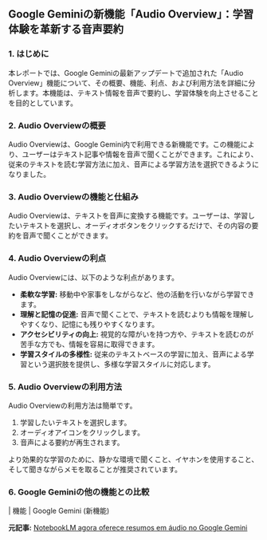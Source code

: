 ## Google Geminiの新機能「Audio Overview」：学習体験を革新する音声要約

### 1. はじめに

本レポートでは、Google Geminiの最新アップデートで追加された「Audio Overview」機能について、その概要、機能、利点、および利用方法を詳細に分析します。本機能は、テキスト情報を音声で要約し、学習体験を向上させることを目的としています。

### 2. Audio Overviewの概要

Audio Overviewは、Google Gemini内で利用できる新機能です。この機能により、ユーザーはテキスト記事や情報を音声で聞くことができます。これにより、従来のテキストを読む学習方法に加え、音声による学習方法を選択できるようになりました。

### 3. Audio Overviewの機能と仕組み

Audio Overviewは、テキストを音声に変換する機能です。ユーザーは、学習したいテキストを選択し、オーディオボタンをクリックするだけで、その内容の要約を音声で聞くことができます。

### 4. Audio Overviewの利点

Audio Overviewには、以下のような利点があります。

* **柔軟な学習:** 移動中や家事をしながらなど、他の活動を行いながら学習できます。
* **理解と記憶の促進:** 音声で聞くことで、テキストを読むよりも情報を理解しやすくなり、記憶にも残りやすくなります。
* **アクセシビリティの向上:** 視覚的な障がいを持つ方や、テキストを読むのが苦手な方でも、情報を容易に取得できます。
* **学習スタイルの多様性:** 従来のテキストベースの学習に加え、音声による学習という選択肢を提供し、多様な学習スタイルに対応します。

### 5. Audio Overviewの利用方法

Audio Overviewの利用方法は簡単です。

1. 学習したいテキストを選択します。
2. オーディオアイコンをクリックします。
3. 音声による要約が再生されます。

より効果的な学習のために、静かな環境で聞くこと、イヤホンを使用すること、そして聞きながらメモを取ることが推奨されています。

### 6. Google Geminiの他の機能との比較

| 機能 | Google Gemini (新機能) 

**元記事:** [NotebookLM agora oferece resumos em áudio no Google Gemini](https://www.edivaldobrito.com.br/notebooklm-agora-oferece-resumos-em-audio-no-google-gemini/)